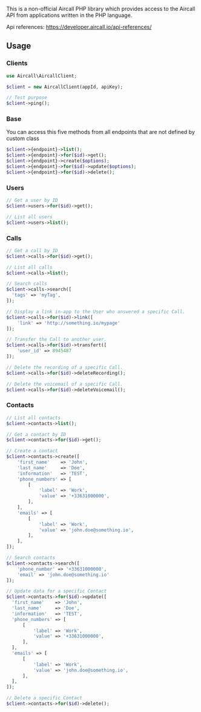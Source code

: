 This is a non-official Aircall PHP library which provides access to the Aircall API from applications written in the PHP language.

Api references: https://developer.aircall.io/api-references/

## Usage
### Clients

```php
use Aircall\AircallClient;

$client = new AircallClient(appId, apiKey);

// Test purpose
$client->ping();
```


### Base

You can access this five methods from all endpoints that are not defined by custom class
```php
$client->{endpoint}->list();
$client->{endpoint}->for($id)->get();
$client->{endpoint}->create($options);
$client->{endpoint}->for($id)->update($options);
$client->{endpoint}->for($id)->delete();

```

### Users

```php
// Get a user by ID
$client->users->for($id)->get();

// List all users
$client->users->list();
```

### Calls

```php
// Get a call by ID
$client->calls->for($id)->get();

// List all calls
$client->calls->list();

// Search calls
$client->calls->search([
  'tags' => 'myTag',
]);

// Display a link in-app to the User who answered a specific Call.
$client->calls->for($id)->link([
    'link' => 'http://something.io/mypage'
]);

// Transfer the Call to another user.
$client->calls->for($id)->transfert([
    'user_id' => 8945487
]);

// Delete the recording of a specific Call.
$client->calls->for($id)->deleteRecording();

// Delete the voicemail of a specific Call.
$client->calls->for($id)->deleteVoicemail();
```

### Contacts

```php
// List all contacts
$client->contacts->list();

// Get a contact by ID
$client->contacts->for($id)->get();

// Create a contact
$client->contacts->create([
    'first_name'    => 'John',
    'last_name'     => 'Doe',
    'information'   => 'TEST',
    'phone_numbers' => [
        [
            'label' => 'Work',
            'value' => '+33631000000',
        ],
    ],
    'emails' => [
        [
            'label' => 'Work',
            'value' => 'john.doe@something.io',
        ],
    ],
]);

// Search contacts
$client->contacts->search([
    'phone_number' => '+33631000000',
    'email' => 'john.doe@something.io'
]);

// Update data for a specific Contact
$client->contacts->for($id)->update([
  'first_name'    => 'John',
  'last_name'     => 'Doe',
  'information'   => 'TEST',
  'phone_numbers' => [
      [
          'label' => 'Work',
          'value' => '+33631000000',
      ],
  ],
  'emails' => [
      [
          'label' => 'Work',
          'value' => 'john.doe@something.io',
      ],
  ],
]);

// Delete a specific Contact
$client->contacts->for($id)->delete();
